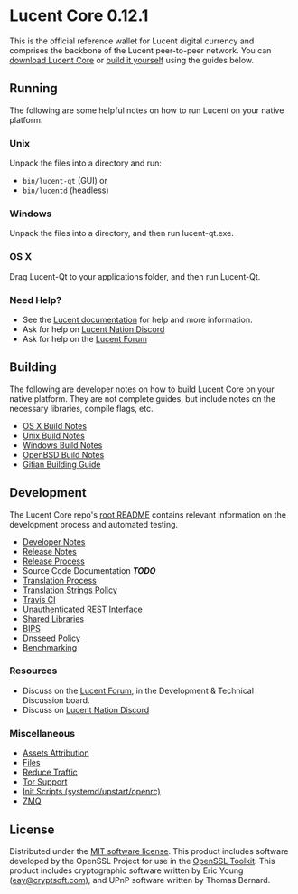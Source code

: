 Lucent Core 0.12.1
=====================

This is the official reference wallet for Lucent digital currency and comprises the backbone of the Lucent peer-to-peer network. You can [download Lucent Core](https://www.lucent.org/downloads/) or [build it yourself](#building) using the guides below.

Running
---------------------
The following are some helpful notes on how to run Lucent on your native platform.

### Unix

Unpack the files into a directory and run:

- `bin/lucent-qt` (GUI) or
- `bin/lucentd` (headless)

### Windows

Unpack the files into a directory, and then run lucent-qt.exe.

### OS X

Drag Lucent-Qt to your applications folder, and then run Lucent-Qt.

### Need Help?

* See the [Lucent documentation](https://lucentpay.atlassian.net/wiki/display/DOC)
for help and more information.
* Ask for help on [Lucent Nation Discord](http://lucentchat.org)
* Ask for help on the [Lucent Forum](https://lucent.org/forum)

Building
---------------------
The following are developer notes on how to build Lucent Core on your native platform. They are not complete guides, but include notes on the necessary libraries, compile flags, etc.

- [OS X Build Notes](build-osx.md)
- [Unix Build Notes](build-unix.md)
- [Windows Build Notes](build-windows.md)
- [OpenBSD Build Notes](build-openbsd.md)
- [Gitian Building Guide](gitian-building.md)

Development
---------------------
The Lucent Core repo's [root README](/README.md) contains relevant information on the development process and automated testing.

- [Developer Notes](developer-notes.md)
- [Release Notes](release-notes.md)
- [Release Process](release-process.md)
- Source Code Documentation ***TODO***
- [Translation Process](translation_process.md)
- [Translation Strings Policy](translation_strings_policy.md)
- [Travis CI](travis-ci.md)
- [Unauthenticated REST Interface](REST-interface.md)
- [Shared Libraries](shared-libraries.md)
- [BIPS](bips.md)
- [Dnsseed Policy](dnsseed-policy.md)
- [Benchmarking](benchmarking.md)

### Resources
* Discuss on the [Lucent Forum](https://lucent.org/forum), in the Development & Technical Discussion board.
* Discuss on [Lucent Nation Discord](http://lucentchat.org)

### Miscellaneous
- [Assets Attribution](assets-attribution.md)
- [Files](files.md)
- [Reduce Traffic](reduce-traffic.md)
- [Tor Support](tor.md)
- [Init Scripts (systemd/upstart/openrc)](init.md)
- [ZMQ](zmq.md)

License
---------------------
Distributed under the [MIT software license](/COPYING).
This product includes software developed by the OpenSSL Project for use in the [OpenSSL Toolkit](https://www.openssl.org/). This product includes
cryptographic software written by Eric Young ([eay@cryptsoft.com](mailto:eay@cryptsoft.com)), and UPnP software written by Thomas Bernard.
